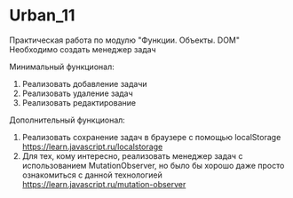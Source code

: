 # Urban_11

Практическая работа по модулю "Функции. Объекты. DOM"
Необходимо создать менеджер задач

Минимальный функционал:

1. Реализовать добавление задачи
2. Реализовать удаление задач
3. Реализовать редактирование

Дополнительный функционал:

1. Реализовать сохранение задач в браузере с помощью localStorage
   https://learn.javascript.ru/localstorage
2. Для тех, кому интересно, реализовать менеджер задач с использованием MutationObserver, но было бы хорошо даже просто ознакомиться с данной технологией
   https://learn.javascript.ru/mutation-observer
